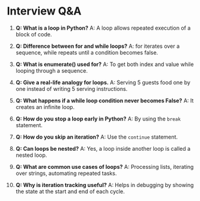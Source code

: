 # Interview Q&A

1. **Q: What is a loop in Python?**
   A: A loop allows repeated execution of a block of code.

2. **Q: Difference between for and while loops?**
   A: for iterates over a sequence, while repeats until a condition becomes false.

3. **Q: What is enumerate() used for?**
   A: To get both index and value while looping through a sequence.

4. **Q: Give a real-life analogy for loops.**
   A: Serving 5 guests food one by one instead of writing 5 serving instructions.

5. **Q: What happens if a while loop condition never becomes False?**
   A: It creates an infinite loop.

6. **Q: How do you stop a loop early in Python?**
   A: By using the `break` statement.

7. **Q: How do you skip an iteration?**
   A: Use the `continue` statement.

8. **Q: Can loops be nested?**
   A: Yes, a loop inside another loop is called a nested loop.

9. **Q: What are common use cases of loops?**
   A: Processing lists, iterating over strings, automating repeated tasks.

10. **Q: Why is iteration tracking useful?**
    A: Helps in debugging by showing the state at the start and end of each cycle.
